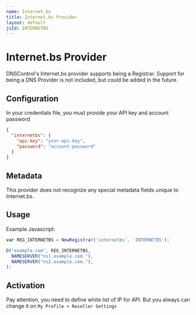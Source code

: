 ```yaml
---
name: Internet.bs
title: Internet.bs Provider
layout: default
jsId: INTERNETBS
---
```

# Internet.bs Provider

DNSControl's Internet.bs provider supports being a Registrar. Support for being a DNS Provider is not included, but could be added in the future.

## Configuration
In your credentials file, you must provide your API key and account password

```json
{
  "internetbs": {
    "api-key": "your-api-key",
    "password": "account-password"
  }
}
```

## Metadata
This provider does not recognize any special metadata fields unique to Internet.bs.

## Usage
Example Javascript:

```js
var REG_INTERNETBS = NewRegistrar('internetbs', 'INTERNETBS');

D("example.com", REG_INTERNETBS,
  NAMESERVER("ns1.example.com."),
  NAMESERVER("ns2.example.com."),
);
```

## Activation

Pay attention, you need to define white list of IP for API. But you always can change it on `My Profile > Reseller Settings`
